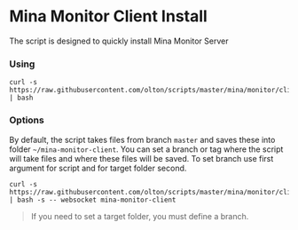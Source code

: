 # Mina Monitor Client Install

The script is designed to quickly install Mina Monitor Server

### Using
```shell
curl -s https://raw.githubusercontent.com/olton/scripts/master/mina/monitor/client/install.sh | bash
```

### Options

By default, the script takes files from branch `master` and saves these into folder `~/mina-monitor-client`.
You can set a branch or tag where the script will take files and where these files will be saved.
To  set branch use first argument for script and for target folder second.

```shell
curl -s https://raw.githubusercontent.com/olton/scripts/master/mina/monitor/client/install.sh | bash -s -- websocket mina-monitor-client
```

> If you need to set a target folder, you must define a branch.
